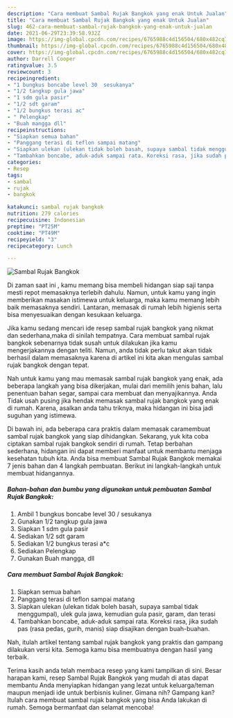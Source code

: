 ```yaml
---
description: "Cara membuat Sambal Rujak Bangkok yang enak Untuk Jualan"
title: "Cara membuat Sambal Rujak Bangkok yang enak Untuk Jualan"
slug: 462-cara-membuat-sambal-rujak-bangkok-yang-enak-untuk-jualan
date: 2021-06-29T23:39:58.932Z
image: https://img-global.cpcdn.com/recipes/6765988c4d156504/680x482cq70/sambal-rujak-bangkok-foto-resep-utama.jpg
thumbnail: https://img-global.cpcdn.com/recipes/6765988c4d156504/680x482cq70/sambal-rujak-bangkok-foto-resep-utama.jpg
cover: https://img-global.cpcdn.com/recipes/6765988c4d156504/680x482cq70/sambal-rujak-bangkok-foto-resep-utama.jpg
author: Darrell Cooper
ratingvalue: 3.5
reviewcount: 3
recipeingredient:
- "1 bungkus boncabe level 30  sesukanya"
- "1/2 tangkup gula jawa"
- "1 sdm gula pasir"
- "1/2 sdt garam"
- "1/2 bungkus terasi ac"
- " Pelengkap"
- "Buah mangga dll"
recipeinstructions:
- "Siapkan semua bahan"
- "Panggang terasi di teflon sampai matang"
- "Siapkan ulekan (ulekan tidak boleh basah, supaya sambal tidak menggumpal), ulek gula jawa, kemudian gula pasir, garam, dan terasi"
- "Tambahkan boncabe, aduk-aduk sampai rata. Koreksi rasa, jika sudah pas (rasa pedas, gurih, manis) siap disajikan dengan buah-buahan."
categories:
- Resep
tags:
- sambal
- rujak
- bangkok

katakunci: sambal rujak bangkok 
nutrition: 279 calories
recipecuisine: Indonesian
preptime: "PT25M"
cooktime: "PT49M"
recipeyield: "3"
recipecategory: Lunch

---
```



![Sambal Rujak Bangkok](https://img-global.cpcdn.com/recipes/6765988c4d156504/680x482cq70/sambal-rujak-bangkok-foto-resep-utama.jpg)

Di zaman  saat ini , kamu memang bisa membeli hidangan siap saji tanpa mesti repot memasaknya terlebih dahulu. Namun, untuk kamu yang ingin memberikan masakan istimewa untuk keluarga, maka kamu memang lebih baik memasaknya sendiri. Lantaran, memasak di rumah lebih higienis serta bisa menyesuaikan dengan kesukaan keluarga.

Jika kamu sedang mencari ide resep sambal rujak bangkok yang nikmat dan sederhana,maka di sinilah tempatnya. Cara membuat sambal rujak bangkok  sebenarnya tidak susah untuk dilakukan jika kamu mengerjakannya dengan teliti. Namun, anda tidak perlu takut akan tidak berhasil dalam memasaknya 
karena di artikel ini kita akan mengulas sambal rujak bangkok dengan tepat.  



Nah untuk kamu yang mau memasak sambal rujak bangkok yang enak, ada beberapa langkah yang bisa dikerjakan, mulai dari memilih jenis bahan, lalu penentuan bahan segar, sampai cara membuat dan menyajikannya. Anda Tidak usah pusing jika hendak memasak sambal rujak bangkok yang enak di rumah. Karena, asalkan anda  tahu triknya, maka hidangan ini bisa jadi suguhan yang istimewa.

Di bawah ini, ada beberapa cara praktis  dalam memasak caramembuat sambal rujak bangkok yang siap dihidangkan. Sekarang, yuk kita coba ciptakan sambal rujak bangkok sendiri di rumah. Tetap berbahan sederhana, hidangan ini dapat memberi manfaat untuk membantu menjaga kesehatan tubuh kita. Anda bisa membuat Sambal Rujak Bangkok memakai 7 jenis bahan dan 4 langkah pembuatan. Berikut ini langkah-langkah untuk membuat hidangannya.

<!--inarticleads1-->

##### Bahan-bahan dan bumbu yang digunakan untuk pembuatan Sambal Rujak Bangkok:

1. Ambil 1 bungkus boncabe level 30 / sesukanya
1. Gunakan 1/2 tangkup gula jawa
1. Siapkan 1 sdm gula pasir
1. Sediakan 1/2 sdt garam
1. Sediakan 1/2 bungkus terasi a*c
1. Sediakan  Pelengkap
1. Gunakan Buah mangga, dll




<!--inarticleads2-->

##### Cara membuat Sambal Rujak Bangkok:

1. Siapkan semua bahan
1. Panggang terasi di teflon sampai matang
1. Siapkan ulekan (ulekan tidak boleh basah, supaya sambal tidak menggumpal), ulek gula jawa, kemudian gula pasir, garam, dan terasi
1. Tambahkan boncabe, aduk-aduk sampai rata. Koreksi rasa, jika sudah pas (rasa pedas, gurih, manis) siap disajikan dengan buah-buahan.




Nah, itulah artikel tentang  sambal rujak bangkok  yang praktis dan gampang dilakukan versi kita. Semoga kamu bisa membuatnya dengan hasil yang terbaik. 

Terima kasih anda telah membaca resep yang kami tampilkan di sini. Besar harapan kami, resep  Sambal Rujak Bangkok yang mudah di atas dapat membantu Anda menyiapkan hidangan yang lezat untuk keluarga/teman maupun menjadi ide untuk berbisnis kuliner. Gimana nih? Gampang kan? Itulah cara membuat sambal rujak bangkok yang bisa Anda lakukan di rumah. Semoga bermanfaat dan selamat mencoba!

